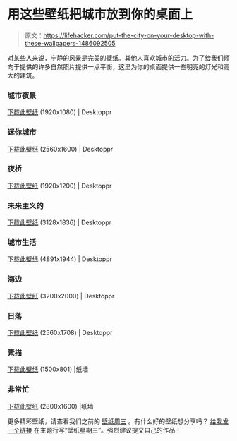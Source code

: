 # 用这些壁纸把城市放到你的桌面上

> 原文：<https://lifehacker.com/put-the-city-on-your-desktop-with-these-wallpapers-1486092505>

对某些人来说，宁静的风景是完美的壁纸。其他人喜欢城市的活力。为了给我们倾向于提供的许多自然照片提供一点平衡，这里为你的桌面提供一些明亮的灯光和高大的建筑。



### 城市夜景

[下载此壁纸](https://www.desktoppr.co/wallpapers/539) (1920x1080) | Desktoppr

### 迷你城市

[下载此壁纸](https://www.desktoppr.co/wallpapers/397592) (2560x1600) | Desktoppr

### 夜桥

[下载此壁纸](https://www.desktoppr.co/wallpapers/397678) (1920x1200) | Desktoppr

### 未来主义的

[下载此壁纸](https://www.desktoppr.co/wallpapers/396886) (3128x1836) | Desktoppr

### 城市生活

[下载此壁纸](https://www.desktoppr.co/wallpapers/397712) (4891x1944) | Desktoppr

### 海边

[下载此壁纸](https://a.desktopprassets.com/wallpapers/dde79b4d140619c9bb205a0d3f7af3b6c28927b1/preview_gmcwajq.jpg) (3200x2000) | Desktoppr

### 日落

[下载此壁纸](https://www.desktoppr.co/wallpapers/397687) (2560x1708) | Desktoppr

### 素描

[下载此壁纸](http://thepaperwall.com/wallpaper.php?view=2373941538ac14c89e47d14153c600a001283d1d) (1500x801) |纸墙

### 非常忙

[下载此壁纸](http://thepaperwall.com/wallpaper.php?view=448a6a82c4d41f10e1b279bd9bc15dd0976b4640) (2800x1600) |纸墙

更多精彩壁纸，请查看我们之前的 [壁纸周三](http://lifehacker.com/#!wallpaperwednesday) 。有什么好的壁纸想分享吗？ [给我发一个链接](mailto:adachis@lifehacker.com) 在主题行写“壁纸星期三”。强烈建议提交自己的作品！